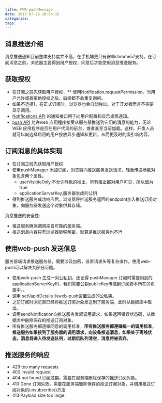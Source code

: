 ```yaml
---
title: PWA-pushMessage
date: 2017-07-26 10:54:15
categories:
tags:
---
```

## 消息推送介绍
消息推送通知目前整体支持度并不高，在手机端更只有安卓chrome57支持。在订阅消息之前，浏览器主要得到用户授权，同意后才能使用消息推送服务。

<!--more-->

## 获取授权
- 在订阅之前先获取用户授权，** 使用Notification.requestPermission。当用户允许或者拒绝授权之后，后续都不会重复询问。
- 如果不选择1，在正式订阅时，浏览器也会自动弹出。对于开发者而言不需要显示调用。
- <a href="https://developer.mozilla.org/zh-CN/docs/Web/API/notification">Notifications API</a> 的通知接口用于向用户配置和显示桌面通知。
- <a href="https://developer.mozilla.org/zh-CN/docs/Web/API/Push_API">push API</a> 允许web 应用程序接受从服务器推送到它们的消息的能力，无论WEB 应用程序是否在用户代理的前台，或者甚至当前加载。这样。开发人员就可以向选择启用的用户投放异步通知和更新，从而更及时的吸引新内容。

## 订阅消息的具体实现
- 在订阅之前先获取用户授权
- 使用pushManager 添加订阅，浏览器向推送服务发送请求，轻重传递参数对象包含两个属性。
    - userVisibleOnly,不允许静默的推出，所有推出都对用户可见，所以值为true
    - applicationServerKey,服务器生成的公钥
- 得到推送服务成功响应后，浏览器将推送服务返回的endpoint加入推送订阅对象，向服务器发送这个对象供其存储。

消息推送的安全性:
- 推送服务确保调用来自可靠的服务端。
- 推送消息内容只有浏览器能够解密，就算是推送服务也不行

## 使用web-push 发送信息
服务器端请求推送服务器，需要涉及加密，设置请求头等复杂操作。使用web-push可以解决大部分问题。
- 使用web-push 生成一对公私钥，还记得 pushManager 订阅时需要用到的applicationServerKey吗，我们需要公钥publicKey传递到订阅脚本所在的页面中。。
- 调用 setVapidDetails 为web-push设置生成的公私钥。
- 之前订阅时浏览器已经将推送订阅对象发送到了服务端，此时从数据库中取出。
- 调用sendNotification向推送服务发起调用请求，如果返回错误状态码，从数据库中删除保存的推送订阅对象。
- 所有推送服务都遵循同意的调用标准，**所有推送服务都遵循统一的调用标准，推送服务如果接到了服务器的调用请求，向设备推送消息，如果处于离线状态，消息将进入待发送队列，过期后队列清空，消息将被丢弃。**

## 推送服务的响应
- 429 too many requests
- 400 invalid request
- 404 not found 订阅过期，需要在服务端删除保存的推送订阅对象。
- 410 Gone 订阅失效，需要在服务端删除保存的推送订阅对象，并调用推送订阅对象的unsubscribe()方法
- 413 Payload size too large

